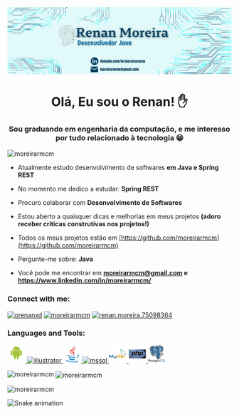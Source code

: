 ![banner](https://github.com/moreirarmcm/moreirarmcm/blob/main/Imagens/imag004.jpg?raw=true)

<h1 align="center">Olá, Eu sou o Renan! ✋</h1>
<h3 align="center">Sou graduando em engenharia da computação, e me interesso por tudo relacionado à tecnologia 😁</h3>

<p align="left"> <img src="https://komarev.com/ghpvc/?username=moreirarmcm&label=Profile%20views&color=0e75b6&style=flat" alt="moreirarmcm" /> </p>

- Atualmente estudo desenvolvimento de softwares **em Java e Spring REST**

- No momento me dedico a estudar: **Spring REST**

- Procuro colaborar com **Desenvolvimento de Softwares**

- Estou aberto a quaisquer dicas e melhorias em meus projetos **(adoro receber críticas construtivas nos projetos!)**

- Todos os meus projetos estão em [https://github.com/moreirarmcm](https://github.com/moreirarmcm)

- Pergunte-me sobre: **Java**

- Você pode me encontrar em **moreirarmcm@gmail.com e https://www.linkedin.com/in/moreirarmcm/**

<h3 align="left">Connect with me:</h3>
<p align="left">
<a href="https://twitter.com/orenanxd" target="blank"><img align="center" src="https://raw.githubusercontent.com/rahuldkjain/github-profile-readme-generator/master/src/images/icons/Social/twitter.svg" alt="orenanxd" height="30" width="40" /></a>
<a href="https://linkedin.com/in/moreirarmcm" target="blank"><img align="center" src="https://raw.githubusercontent.com/rahuldkjain/github-profile-readme-generator/master/src/images/icons/Social/linked-in-alt.svg" alt="moreirarmcm" height="30" width="40" /></a>
<a href="https://fb.com/renan.moreira.75098364" target="blank"><img align="center" src="https://raw.githubusercontent.com/rahuldkjain/github-profile-readme-generator/master/src/images/icons/Social/facebook.svg" alt="renan.moreira.75098364" height="30" width="40" /></a>
</p>

<h3 align="left">Languages and Tools:</h3>
<p align="left"> <a href="https://developer.android.com" target="_blank" rel="noreferrer"> <img src="https://raw.githubusercontent.com/devicons/devicon/master/icons/android/android-original-wordmark.svg" alt="android" width="40" height="40"/> </a> <a href="https://www.adobe.com/in/products/illustrator.html" target="_blank" rel="noreferrer"> <img src="https://www.vectorlogo.zone/logos/adobe_illustrator/adobe_illustrator-icon.svg" alt="illustrator" width="40" height="40"/> </a> <a href="https://www.java.com" target="_blank" rel="noreferrer"> <img src="https://raw.githubusercontent.com/devicons/devicon/master/icons/java/java-original.svg" alt="java" width="40" height="40"/> </a> <a href="https://www.microsoft.com/en-us/sql-server" target="_blank" rel="noreferrer"> <img src="https://www.svgrepo.com/show/303229/microsoft-sql-server-logo.svg" alt="mssql" width="40" height="40"/> </a> <a href="https://www.mysql.com/" target="_blank" rel="noreferrer"> <img src="https://raw.githubusercontent.com/devicons/devicon/master/icons/mysql/mysql-original-wordmark.svg" alt="mysql" width="40" height="40"/> </a> <a href="https://www.php.net" target="_blank" rel="noreferrer"> <img src="https://raw.githubusercontent.com/devicons/devicon/master/icons/php/php-original.svg" alt="php" width="40" height="40"/> </a> <a href="https://www.postgresql.org" target="_blank" rel="noreferrer"> <img src="https://raw.githubusercontent.com/devicons/devicon/master/icons/postgresql/postgresql-original-wordmark.svg" alt="postgresql" width="40" height="40"/> </a> </p>

<p><img align="left" src="https://github-readme-stats.vercel.app/api/top-langs?username=moreirarmcm&show_icons=true&theme=dark&locale=en&layout=compact" alt="moreirarmcm" /></p>

<p>&nbsp;<img align="center" src="https://github-readme-stats.vercel.app/api?username=moreirarmcm&show_icons=true&theme=dark&locale=en" alt="moreirarmcm" /></p>

<p><img align="center" src="https://github-readme-streak-stats.herokuapp.com/?user=moreirarmcm&theme=dark" alt="moreirarmcm" /></p>

 
  ![Snake animation](https://github.com/moreirarmcm/moreirarmcm/blob/output/github-contribution-grid-snake.svg)
